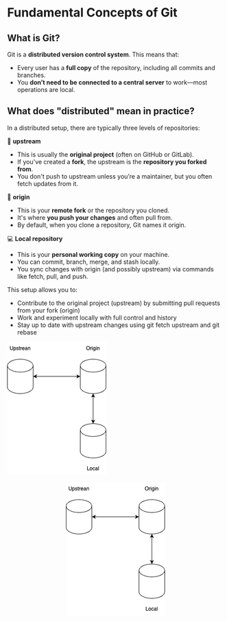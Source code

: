 # Fundamental Concepts of Git

## What is Git?

Git is a **distributed version control system**. This means that:
* Every user has a **full copy** of the repository, including all commits and branches. 
* You **don’t need to be connected to a central server** to work—most operations are local.

## What does "distributed" mean in practice?

In a distributed setup, there are typically three levels of repositories:

🔼 **upstream**

* This is usually the **original project** (often on GitHub or GitLab).
* If you've created a **fork**, the upstream is the **repository you forked from**.
* You don't push to upstream unless you’re a maintainer, but you often fetch updates from it.

🔁 **origin**

* This is your **remote fork** or the repository you cloned.
* It's where **you push your changes** and often pull from.
* By default, when you clone a repository, Git names it origin.

💻 **Local repository**

* This is your **personal working copy** on your machine.
* You can commit, branch, merge, and stash locally.
* You sync changes with origin (and possibly upstream) via commands like fetch, pull, and push.

This setup allows you to:

* Contribute to the original project (upstream) by submitting pull requests from your fork (origin)
* Work and experiment locally with full control and history
* Stay up to date with upstream changes using git fetch upstream and git rebase

![Git Databases](img/Git-DB.png)
<p align="center">
  <img src="img/Git-DB.png" alt="Fundamental Concepts of Git">
</p>

